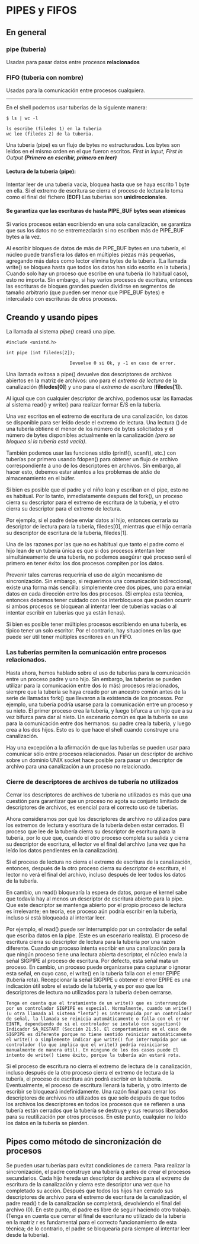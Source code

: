 # PIPES y FIFOS


## En general

### pipe (tuberia)
Usadas para pasar datos entre procesos **relacionados**

### FIFO (tuberia con nombre)
Usadas para la comunicación entre procesos cualquiera.

***

En el shell podemos usar tuberias de la siguiente manera:

    $ ls | wc -l

    ls escribe (filedes 1) en la tuberia
    wc lee (filedes 2) de la tuberia.

Una tuberia (pipe) es un flujo de bytes no estructurados. Los bytes son leidos en el mismo orden en el que fueron escritos. *First in Input, First in Output ***(Primero en escribir, primero en leer)****

#### Lectura de la tuberia (pipe): 
Intentar leer de una tuberia vacia, bloquea hasta que se haya escrito 1 byte en ella. Si el extremo de escritura se cierra el proceso de lectura lo toma como el final del fichero **(EOF)**
Las tuberias son **unidireccionales**.

#### Se garantiza que las escrituras de hasta PIPE_BUF bytes sean atómicas

Si varios procesos están escribiendo en una sola canalización, se garantiza que sus los datos no se entremezclarán si no escriben más de PIPE_BUF bytes a la vez.

Al escribir bloques de datos de más de PIPE_BUF bytes en una tubería, el núcleo puede transfiera los datos en múltiples piezas más pequeñas, agregando más datos como lector elimina bytes de la tubería. (La llamada write() se bloquea hasta que todos los datos han sido
escrito en la tubería.) Cuando solo hay un proceso que escribe en una tubería (lo habitual caso), esto no importa. Sin embargo, si hay varios procesos de escritura, entonces las escrituras de bloques grandes pueden dividirse en segmentos de tamaño arbitrario (que pueden ser menor que PIPE_BUF bytes) e intercalado con escrituras de otros procesos.



## Creando y usando pipes

La llamada al sistema *pipe()* creará una pipe.

    #include <unistd.h>
    
    int pipe (int filedes[2]);

                            Devuelve 0 si Ok, y -1 en caso de error.



Una llamada exitosa a pipe() devuelve dos descriptores de archivos abiertos en la matriz de archivos: uno para el *extremo de lectura* de la canalización (**filedes[0]**) y uno para el *extremo de escritura* (**filedes[1]**).

Al igual que con cualquier descriptor de archivo, podemos usar las llamadas al sistema read() y write() para realizar formar E/S en la tubería. 

Una vez escritos en el extremo de escritura de una canalización, los datos se disponible para ser leído desde el extremo de lectura. Una lectura () de una tubería obtiene el menor de los número de bytes solicitados y el número de bytes disponibles actualmente en la canalización *(pero se bloquea si la tubería está vacía)*.

También podemos usar las funciones stdio (printf(), scanf(), etc.) con tuberías por primero usando fdopen() para obtener un flujo de archivo correspondiente a uno de los descriptores en archivos. Sin embargo, al hacer esto, debemos estar atentos a los problemas de *stdio* de almacenamiento en el búfer.

Si bien es posible que el padre y el niño lean y escriban en el pipe, esto no es habitual. Por lo tanto, inmediatamente después del fork(), un proceso cierra su
descriptor para el extremo de escritura de la tubería, y el otro cierra su descriptor para el extremo de lectura. 

Por ejemplo, si el padre debe enviar datos al hijo, entonces cerraría su descriptor de lectura para la tubería, filedes[0], mientras que el hijo cerraría su descriptor de escritura de la tubería, filedes[1]. 

Una de las razones por las que no es habitual que tanto el padre como el hijo lean de un tubería única es que si dos procesos intentan leer simultáneamente de una tubería, no podemos asegúrar qué proceso será el primero en tener éxito: los dos procesos compiten por los datos.

Prevenir tales carreras requeriría el uso de algún mecanismo de sincronización. Sin embargo, si requerimos una comunicación bidireccional, existe una forma más sencilla: simplemente cree dos pipes, uno para enviar datos en cada dirección entre los dos procesos. (Si emplea esta técnica, entonces debemos tener cuidado con los interbloqueos que pueden ocurrir si ambos procesos se bloquean al intentar leer de tuberías vacías o al intentar escribir en tuberías que ya están llenas).

Si bien es posible tener múltiples procesos escribiendo en una tubería, es típico tener un solo escritor. Por el contrario, hay situaciones en las que puede ser útil tener múltiples escritores en un FIFO.

### Las tuberías permiten la comunicación entre procesos relacionados.

Hasta ahora, hemos hablado sobre el uso de tuberías para la comunicación entre un proceso padre y uno hijo. Sin embargo, las tuberías se pueden utilizar para la comunicación entre dos (o más) procesos relacionados, siempre que la tubería se haya creado por un ancestro común antes de la serie de llamadas fork() que llevaron a la existencia de los procesos. Por ejemplo, una tubería podría usarse para la comunicación entre un proceso y su nieto. El primer proceso crea la tubería, y luego
bifurca a un hijo que a su vez bifurca para dar al nieto. Un escenario común es que la tubería se use para la comunicación entre dos hermanos: su padre crea la tubería,
y luego crea a los dos hijos. Esto es lo que hace el shell cuando construye una canalización.

Hay una excepción a la afirmación de que las tuberías se pueden usar para comunicar
sólo entre procesos relacionados. Pasar un descriptor de archivo sobre un dominio UNIX socket hace posible para pasar un descriptor de archivo para una canalización a un proceso no relacionado.

### Cierre de descriptores de archivos de tubería no utilizados

Cerrar los descriptores de archivos de tubería no utilizados es más que una cuestión para garantizar que un proceso no agota su conjunto limitado de descriptores de archivos, es esencial para el correcto uso de tuberías. 

Ahora consideramos por qué los descriptores de archivo no utilizados para los extremos de lectura y escritura de la tubería deben estar cerrados. El proceso que lee de la tubería cierra su descriptor de escritura para la tubería, por lo que que, cuando el otro proceso completa su salida y cierra su descriptor de escritura, el lector ve el final del archivo (una vez que ha leído los datos pendientes en la canalización).

Si el proceso de lectura no cierra el extremo de escritura de la canalización, entonces, después de la otro proceso cierra su descriptor de escritura, el lector no verá el final del archivo, incluso después de leer todos los datos de la tubería. 

En cambio, un read() bloquearía la espera de datos, porque el kernel sabe que todavía hay al menos un descriptor de escritura abierto para la pipe. Que este descriptor se mantenga abierto por el propio proceso de lectura es irrelevante; en teoría, ese proceso aún podría escribir en la tubería, incluso si está bloqueada al intentar leer.

Por ejemplo, el read() puede ser interrumpido por un controlador de señal que escriba datos en la pipe. (Este es un escenario realista). El proceso de escritura cierra su descriptor de lectura para la tubería por una razón diferente. Cuando un proceso intenta escribir en una canalización para la que ningún proceso tiene una lectura abierta descriptor, el núcleo envía la señal SIGPIPE al proceso de escritura. Por defecto, esta señal mata un proceso. En cambio, un proceso puede organizarse para capturar o ignorar esta señal, en cuyo caso, el write() en la tubería falla con el error EPIPE (tubería rota). Recepcionar la señal SIGPIPE u obtener el error EPIPE es una indicación útil sobre el estado de la tubería, y es por eso que los descriptores de lectura no utilizados para la tubería deben cerrarse.

    Tenga en cuenta que el tratamiento de un write() que es interrumpido por un controlador SIGPIPE es especial. Normalmente, cuando un write() (u otra llamada al sistema "lenta") es interrumpida por un controlador de señal, la llamada se reinicia automáticamente o falla con el error EINTR, dependiendo de si el controlador se instaló con sigaction() 
    Indicador SA_RESTART (Sección 21.5). El comportamiento en el caso de SIGPIPE es diferente porque no tiene sentido reiniciar automáticamente el write() o simplemente indicar que write() fue interrumpida por un controlador (lo que implica que el write() podría reiniciarse manualmente de manera útil). En ninguno de los dos casos puede El intento de write() tiene éxito, porque la tubería aún estará rota.

Si el proceso de escritura no cierra el extremo de lectura de la canalización, incluso después de la otro proceso cierra el extremo de lectura de la tubería, el proceso de escritura aún podrá escribir en la tubería. Eventualmente, el proceso de escritura llenará la tubería, y otro intento de escribir se bloqueará indefinidamente. Una razón final para cerrar los descriptores de archivos no utilizados es que solo después de que todos los archivos los descriptores en todos los procesos que se refieren a una tubería están cerrados que la tubería se destruye y sus recursos liberados para su reutilización por otros procesos. En este punto, cualquier no leído los datos en la tubería se pierden.

## Pipes como método de sincronización de procesos

Se pueden usar tuberías para evitat condiciones de carrera. 
Para realizar la sincronización, el padre construye una tubería q antes de crear el procesos secundarios. Cada hijo hereda un descriptor de archivo para el extremo de escritura de la canalización
y cierra este descriptor una vez que ha completado su acción. 
Después que todos los hijos han cerrado sus descriptores de archivo para el extremo de escritura de la canalización, el padre
read() t de la canalización se completará, devolviendo el final del archivo (0). En este punto, el padre es libre de seguir haciendo otro trabajo. (Tenga en cuenta que cerrar el final de escritura no utilizado
de la tubería en la matriz r es fundamental para el correcto funcionamiento de esta técnica;
de lo contrario, el padre se bloquearía para siempre al intentar leer desde la tubería).

